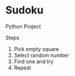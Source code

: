 # Sudoku
Python Project

Steps
1. Pick empty square
2. Select random number
3. Find one and try
4. Repeat
